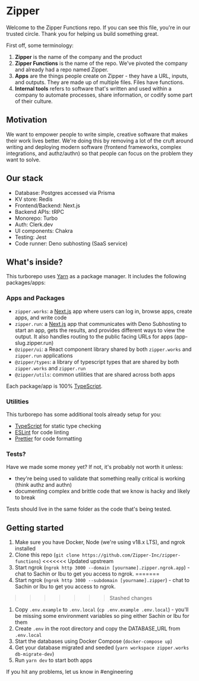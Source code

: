 # Zipper

Welcome to the Zipper Functions repo. If you can see this file, you're in our trusted circle. Thank you for helping us build something great.

First off, some terminology:

1. **Zipper** is the name of the company and the product
2. **Zipper Functions** is the name of the repo. We've pivoted the company and already had a repo named Zipper.
3. **Apps** are the things people create on Zipper - they have a URL, inputs, and outputs. They are made up of multiple files. Files have functions.
4. **Internal tools** refers to software that's written and used within a company to automate processes, share information, or codify some part of their culture.

## Motivation

We want to empower people to write simple, creative software that makes their work lives better. We're doing this by removing a lot of the cruft around writing and deploying modern software (frontend frameworks, complex integrations, and authz/authn) so that people can focus on the problem they want to solve.

## Our stack

- Database: Postgres accessed via Prisma
- KV store: Redis
- Frontend/Backend: Next.js
- Backend APIs: tRPC
- Monorepo: Turbo
- Auth: Clerk.dev
- UI components: Chakra
- Testing: Jest
- Code runner: Deno subhosting (SaaS service)

## What's inside?

This turborepo uses [Yarn](https://classic.yarnpkg.com/) as a package manager. It includes the following packages/apps:

### Apps and Packages

- `zipper.works`: a [Next.js](https://nextjs.org/) app where users can log in, browse apps, create apps, and write code
- `zipper.run`: a [Next.js](https://nextjs.org/) app that communicates with Deno Subhosting to start an app, gets the results, and provides different ways to view the output. It also handles routing to the public facing URLs for apps (app-slug.zipper.run)
- `@zipper/ui`: a React component library shared by both `zipper.works` and `zipper.run` applications
- `@zipper/types`: a library of typescript types that are shared by both `zipper.works` and `zipper.run`
- `@zipper/utils`: common utilities that are shared across both apps

Each package/app is 100% [TypeScript](https://www.typescriptlang.org/).

### Utilities

This turborepo has some additional tools already setup for you:

- [TypeScript](https://www.typescriptlang.org/) for static type checking
- [ESLint](https://eslint.org/) for code linting
- [Prettier](https://prettier.io) for code formatting

### Tests?

Have we made some money yet? If not, it's probably not worth it unless:

- they're being used to validate that something really critical is working (think authz and authn)
- documenting complex and brittle code that we know is hacky and likely to break

Tests should live in the same folder as the code that's being tested.

## Getting started

1. Make sure you have Docker, Node (we're using v18.x LTS), and ngrok installed
1. Clone this repo (`git clone https://github.com/Zipper-Inc/zipper-functions`)
<<<<<<< Updated upstream
1. Start ngrok (`ngrok http 3000 --domain [yourname].zipper.ngrok.app`) - chat to Sachin or Ibu to get you access to ngrok. 
=======
1. Start ngrok (`ngrok http 3000 --subdomain [yourname].zipper`) - chat to Sachin or Ibu to get you access to ngrok.
>>>>>>> Stashed changes
1. Copy `.env.example` to `.env.local` (`cp .env.example .env.local`) - you'll be missing some environment variables so ping either Sachin or Ibu for them
1. Create `.env` in the root directory and copy the DATABASE_URL from `.env.local`
1. Start the databases using Docker Compose (`docker-compose up`)
1. Get your database migrated and seeded (`yarn workspace zipper.works db-migrate-dev`)
1. Run `yarn dev` to start both apps

If you hit any problems, let us know in #engineering
